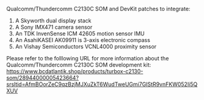 Qualcomm/Thundercomm C2130C SOM and DevKit patches to integrate:
1) A Skyworth dual display stack
2) A Sony IMX471 camera sensor
3) An TDK InvenSense ICM 42605 motion sensor IMU
4) An AsahiKASEI AK09911 is 3-axis electronic compass
4) An Vishay Semiconductors VCNL4000 proximity sensor

Please refer to the folllowing URL for more information about the Qualcomm/Thundercomm C2130C SOM development kit:
https://www.bcdatlantik.shop/products/turbox-c2130-som/28944000005423664?srsltid=AfmBOorZeC9qzBzjMJXuZkT6WudTweUGmi7GIStR9vnFKW052Ii5QXUV
